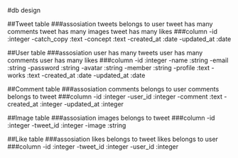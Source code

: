 #db design

##Tweet table
###assosiation
   tweets belongs to user
   tweet has many comments
   tweet has many images
   tweet has many likes
###column
-id            :integer
-catch_copy    :text
-concept       :text
-created_at    :date
-updated_at    :date

##User table
###assosiation
   user has many tweets
   user has many comments
   user has many likes
###column
-id            :integer
-name          :string
-email         :string
-password      :string
-avatar        :string
-member        :string
-profile       :text
-works         :text
-created_at    :date
-updated_at    :date

##Comment table
###assosiation
   comments belongs to user
   comments belongs to tweet
###column
-id            :integer
-user_id       :integer
-comment       :text
-created_at    :integer
-updated_at    :integer

##Image table
###assosiation
   images belongs to tweet
###column
-id            :integer
-tweet_id      :integer
-image         :string

##Like table
###assosiation
   likes belongs to tweet
   likes belongs to user
###column
-id            :integer
-tweet_id      :integer
-user_id       :integer
